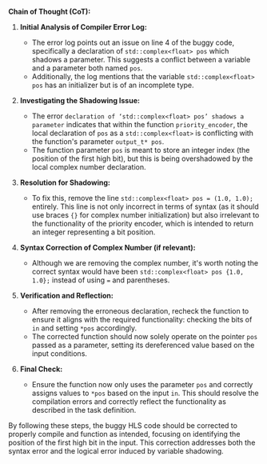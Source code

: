 **Chain of Thought (CoT):**

1. **Initial Analysis of Compiler Error Log:**
   - The error log points out an issue on line 4 of the buggy code, specifically a declaration of `std::complex<float> pos` which shadows a parameter. This suggests a conflict between a variable and a parameter both named `pos`.
   - Additionally, the log mentions that the variable `std::complex<float> pos` has an initializer but is of an incomplete type.

2. **Investigating the Shadowing Issue:**
   - The error `declaration of ‘std::complex<float> pos’ shadows a parameter` indicates that within the function `priority_encoder`, the local declaration of `pos` as a `std::complex<float>` is conflicting with the function's parameter `output_t* pos`.
   - The function parameter `pos` is meant to store an integer index (the position of the first high bit), but this is being overshadowed by the local complex number declaration.

3. **Resolution for Shadowing:**
   - To fix this, remove the line `std::complex<float> pos = (1.0, 1.0);` entirely. This line is not only incorrect in terms of syntax (as it should use braces `{}` for complex number initialization) but also irrelevant to the functionality of the priority encoder, which is intended to return an integer representing a bit position.

4. **Syntax Correction of Complex Number (if relevant):**
   - Although we are removing the complex number, it's worth noting the correct syntax would have been `std::complex<float> pos {1.0, 1.0};` instead of using `=` and parentheses.

5. **Verification and Reflection:**
   - After removing the erroneous declaration, recheck the function to ensure it aligns with the required functionality: checking the bits of `in` and setting `*pos` accordingly.
   - The corrected function should now solely operate on the pointer `pos` passed as a parameter, setting its dereferenced value based on the input conditions.

6. **Final Check:**
   - Ensure the function now only uses the parameter `pos` and correctly assigns values to `*pos` based on the input `in`. This should resolve the compilation errors and correctly reflect the functionality as described in the task definition.

By following these steps, the buggy HLS code should be corrected to properly compile and function as intended, focusing on identifying the position of the first high bit in the input. This correction addresses both the syntax error and the logical error induced by variable shadowing.
